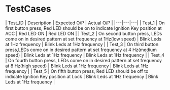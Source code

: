 # TestCases
| Test_ID | Description | Expected O/P | Actual O/P |
|---|---|---|
| Test_1 | On first button press, Red LED should be on to indicate Ignition Key position at ACC | Red LED ON | Red LED ON |
| Test_2 | On second button press, LEDs come on in desired pattern at set frequency at 1Hz(low speed) | Blink Leds at 1Hz frequency | Blink Leds at 1Hz frequency |
| Test_3 | On third button press,LEDs come on in desired pattern at set frequency at 4 Hz(medium speed) | Blink Leds at 1Hz frequency | Blink Leds at 1Hz frequency |
| Test_4 | On fourth button press, LEDs come on in desired pattern at set frequency at 8 Hz(high speed) | Blink Leds at 1Hz frequency | Blink Leds at 1Hz frequency |
| Test_5 | On fifth button press, Red LED should be off to indicate Ignition Key position at Lock | Blink Leds at 1Hz frequency | Blink Leds at 1Hz frequency |
